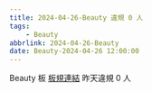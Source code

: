 ```yaml
---
title: 2024-04-26-Beauty 違規 0 人
tags:
    - Beauty
abbrlink: 2024-04-26-Beauty
date: Beauty-2024-04-26 12:00:00
---
```

Beauty 板 [板規連結](https://www.ptt.cc/bbs/Beauty/M.1630069980.A.84B.html)
昨天違規 0 人
